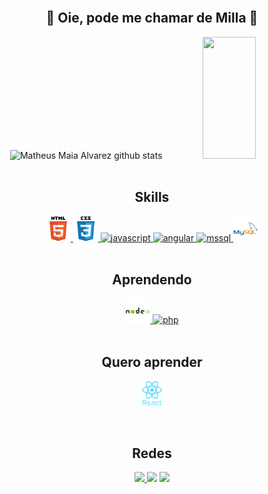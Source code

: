 

<div align="center" style="display: inline_block"><br>
 
 ## 🌸 Oie, pode me chamar de Milla 🌸
  <img width="49%" height="195px" src="https://github-readme-stats.vercel.app/api?username=FalcaoCamilla&show_icons=true&count_private=false&hide_border=true&title_color=FFCBDB&icon_color=5CCDEB&text_color=ffffff&bg_color=0d1117" alt="Matheus Maia Alvarez github stats" /> 
  <img width="41%" height="195px" src="https://github-readme-stats.vercel.app/api/top-langs/?username=FalcaoCamilla&layout=compact&hide_border=true&title_color=FFCBDB&text_color=ffffff&bg_color=0d1117&count_private=false" />
  
</div>

<div align="center" style="display: inline_block"><br>
 <h2>Skills</h2>
<a href="https://www.w3.org/html/" target="_blank" rel="noreferrer"> <img src="https://raw.githubusercontent.com/devicons/devicon/master/icons/html5/html5-original-wordmark.svg" alt="html5" width="40" height="40"/> </a>
<a href="https://www.w3schools.com/css/" target="_blank" rel="noreferrer"> <img src="https://raw.githubusercontent.com/devicons/devicon/master/icons/css3/css3-original-wordmark.svg" alt="css3" width="40" height="40"/> </a>
<a href="https://developer.mozilla.org/en-US/docs/Web/JavaScript" target="_blank" rel="noreferrer"> <img src="https://cdn.iconscout.com/icon/free/png-256/javascript-2038874-1720087.png" alt="javascript" width="40" height="40"/> </a>
 <a href="https://angular.io" target="_blank" rel="noreferrer"> <img src="https://angular.io/assets/images/logos/angular/angular.svg" alt="angular" width="40" height="40"/> </a>
<a href="https://www.microsoft.com/en-us/sql-server" target="_blank" rel="noreferrer"> <img src="https://www.svgrepo.com/show/303229/microsoft-sql-server-logo.svg" alt="mssql" width="40" height="40"/> </a>
<a href="https://www.mysql.com/" target="_blank" rel="noreferrer"> <img src="https://raw.githubusercontent.com/devicons/devicon/master/icons/mysql/mysql-original-wordmark.svg" alt="mysql" width="40" height="40"/> </a>
</div>

<div align="center" style="display: inline_block"><br>
<h2>Aprendendo</h2>
<a href="https://nodejs.org" target="_blank" rel="noreferrer"> <img src="https://raw.githubusercontent.com/devicons/devicon/master/icons/nodejs/nodejs-original-wordmark.svg" alt="nodejs" width="40" height="40"/> </a>
 <a href="https://www.php.net/images/logos/new-php-logo.svg" target="_blank" rel="noreferrer"> <img src="https://www.php.net/images/logos/new-php-logo.svg" alt="php" width="40" height="40"/> </a>
</div>

<div align="center" style="display: inline_block"><br>
<h2>Quero aprender</h2>
<a href="https://reactjs.org/" target="_blank" rel="noreferrer"> <img src="https://raw.githubusercontent.com/devicons/devicon/master/icons/react/react-original-wordmark.svg" alt="react" width="40" height="40"/> </a> </p>
</div>

<div align="center" style="display: inline_block"><br>
 <h2>Redes</h2>
  <a href="https://www.linkedin.com/in/camilla-falcão-83648b235/" target="_blank"> <img src="https://img.shields.io/badge/LinkedIn-0077B5?style=for-the-badge&logo=linkedin&logoColor=white"> </a>
  <a href="https://www.instagram.com/falcao.camilla_/" target="_blank"><img src="https://img.shields.io/badge/-Instagram-%23E4405F?style=for-the-badge&logo=instagram&logoColor=white" target="_blank"></a>
  <a href = "mailto:millafalcao.acad@gmail.com"><img src="https://img.shields.io/badge/-Gmail-%23333?style=for-the-badge&logo=gmail&logoColor=white" target="_blank"></a>
</div>
